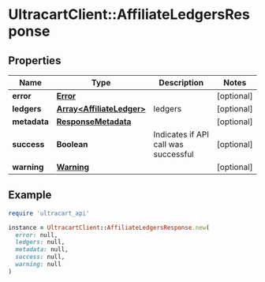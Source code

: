 # UltracartClient::AffiliateLedgersResponse

## Properties

| Name | Type | Description | Notes |
| ---- | ---- | ----------- | ----- |
| **error** | [**Error**](Error.md) |  | [optional] |
| **ledgers** | [**Array&lt;AffiliateLedger&gt;**](AffiliateLedger.md) | ledgers | [optional] |
| **metadata** | [**ResponseMetadata**](ResponseMetadata.md) |  | [optional] |
| **success** | **Boolean** | Indicates if API call was successful | [optional] |
| **warning** | [**Warning**](Warning.md) |  | [optional] |

## Example

```ruby
require 'ultracart_api'

instance = UltracartClient::AffiliateLedgersResponse.new(
  error: null,
  ledgers: null,
  metadata: null,
  success: null,
  warning: null
)
```

